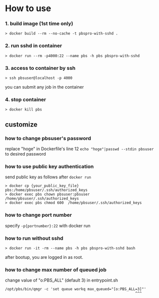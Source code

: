 # How to use
### 1. build image (1st time only)
```
> docker build --rm --no-cache -t pbspro-with-sshd .
```

### 2. run sshd in container
```
> docker run --rm -p4000:22 --name pbs -h pbs pbspro-with-sshd
```

### 3. access to container by ssh
```
> ssh pbsuser@localhost -p 4000 
```

you can submit any job  in the container

### 4. stop container
```
> docker kill pbs
```

## customize
### how to change pbsuser's password
replace "hoge" in Dockerfile's line 12  ```echo "hoge"|passwd --stdin pbsuser``` to desired password

### how to use public key authentication
send public key as follows after ```docker run```
```
> docker cp {your_public_key_file} pbs:/home/pbsuser/.ssh/authorized_keys
> docker exec pbs chown pbsuser:pbsuser /home/pbsuser/.ssh/authorized_keys
> docker exec pbs chmod 600  /home/pbsuser/.ssh/authorized_keys
```

### how to change port number
specify ```-p{portnumber}:22``` with docker run

### how to run without sshd
```
> docker run -it -rm --name pbs -h pbs pbspro-with-sshd bash
```

after bootup, you are logged in as root.

### how to change max number of queued job
change value of "o:PBS_ALL" (default 3) in entrypoint.sh

```
/opt/pbs/bin/qmgr -c 'set queue workq max_queued="[o:PBS_ALL=3]"'
                                                            ^^^
```
